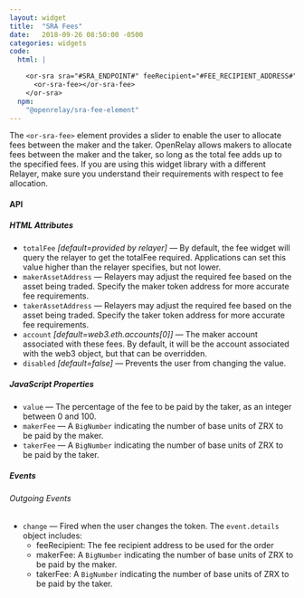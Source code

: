 ```yaml
---
layout: widget
title:  "SRA Fees"
date:   2018-09-26 08:50:00 -0500
categories: widgets
code:
  html: |

    <or-sra sra="#SRA_ENDPOINT#" feeRecipient="#FEE_RECIPIENT_ADDRESS#">
      <or-sra-fee></or-sra-fee>
    </or-sra>
  npm:
    "@openrelay/sra-fee-element"
---
```



The `<or-sra-fee>` element provides a slider to enable the user to allocate
fees between the maker and the taker. OpenRelay allows makers to allocate fees
between the maker and the taker, so long as the total fee adds up to the
specified fees. If you are using this widget library with a different Relayer,
make sure you understand their requirements with respect to fee allocation.

#### API

##### HTML Attributes


* `totalFee` *[default=provided by relayer]* &mdash; By default, the fee widget will query the relayer to get the totalFee required. Applications can set this value higher than the relayer specifies, but not lower.
* `makerAssetAddress` &mdash; Relayers may adjust the required fee based on the asset being traded. Specify the maker token address for more accurate fee requirements.
* `takerAssetAddress` &mdash; Relayers may adjust the required fee based on the asset being traded. Specify the taker token address for more accurate fee requirements.
* `account` *[default=web3.eth.accounts[0]]* &mdash; The maker account associated with these fees. By default, it will be the account associated with the web3 object, but that can be overridden.
* `disabled` *[default=false]* &mdash; Prevents the user from changing the value.


##### JavaScript Properties

* `value` &mdash; The percentage of the fee to be paid by the taker, as an
  integer between 0 and 100.
* `makerFee` &mdash; A `BigNumber` indicating the number of base units of ZRX to be paid by the maker.
* `takerFee` &mdash; A `BigNumber` indicating the number of base units of ZRX to be paid by the taker.

##### Events

###### Outgoing Events

* `change` &mdash; Fired when the user changes the token. The `event.details` object includes:
  * feeRecipient: The fee recipient address to be used for the order
  * makerFee: A `BigNumber` indicating the number of base units of ZRX to be paid by the maker.
  * takerFee: A `BigNumber` indicating the number of base units of ZRX to be paid by the taker.
